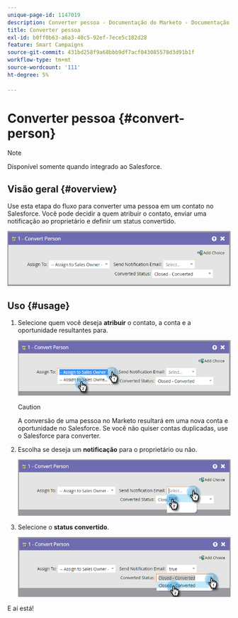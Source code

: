 ```yaml
---
unique-page-id: 1147019
description: Converter pessoa - Documentação do Marketo - Documentação do produto
title: Converter pessoa
exl-id: b0ff0b63-a6a3-48c5-92ef-7ece5c182d28
feature: Smart Campaigns
source-git-commit: 431bd258f9a68bbb9df7acf043085578d3d91b1f
workflow-type: tm+mt
source-wordcount: '111'
ht-degree: 5%

---
```


# Converter pessoa {#convert-person}

>[!NOTE]
>
>Disponível somente quando integrado ao Salesforce.

## Visão geral {#overview}

Use esta etapa do fluxo para converter uma pessoa em um contato no Salesforce. Você pode decidir a quem atribuir o contato, enviar uma notificação ao proprietário e definir um status convertido.

![](assets/one-2.png)

## Uso {#usage}

1. Selecione quem você deseja **atribuir** o contato, a conta e a oportunidade resultantes para.

   ![](assets/two-2.png)

   >[!CAUTION]
   >
   >A conversão de uma pessoa no Marketo resultará em uma nova conta e oportunidade no Salesforce. Se você não quiser contas duplicadas, use o Salesforce para converter.

1. Escolha se deseja um **notificação** para o proprietário ou não.

   ![](assets/three-2.png)

1. Selecione o **status convertido**.

   ![](assets/four-3.png)

E aí está!
